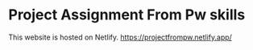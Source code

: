 # Project Assignment From Pw skills

This website is hosted on Netlify. https://projectfrompw.netlify.app/